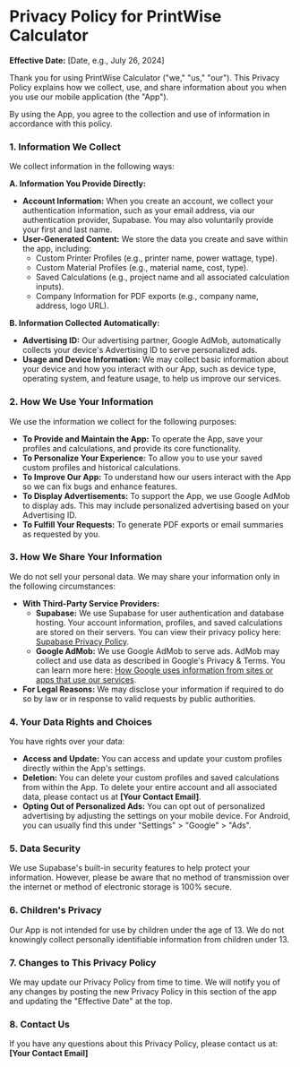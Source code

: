 # Privacy Policy for PrintWise Calculator

**Effective Date:** [Date, e.g., July 26, 2024]

Thank you for using PrintWise Calculator ("we," "us," "our"). This Privacy Policy explains how we collect, use, and share information about you when you use our mobile application (the "App").

By using the App, you agree to the collection and use of information in accordance with this policy.

### 1. Information We Collect

We collect information in the following ways:

**A. Information You Provide Directly:**

*   **Account Information:** When you create an account, we collect your authentication information, such as your email address, via our authentication provider, Supabase. You may also voluntarily provide your first and last name.
*   **User-Generated Content:** We store the data you create and save within the app, including:
    *   Custom Printer Profiles (e.g., printer name, power wattage, type).
    *   Custom Material Profiles (e.g., material name, cost, type).
    *   Saved Calculations (e.g., project name and all associated calculation inputs).
    *   Company Information for PDF exports (e.g., company name, address, logo URL).

**B. Information Collected Automatically:**

*   **Advertising ID:** Our advertising partner, Google AdMob, automatically collects your device's Advertising ID to serve personalized ads.
*   **Usage and Device Information:** We may collect basic information about your device and how you interact with our App, such as device type, operating system, and feature usage, to help us improve our services.

### 2. How We Use Your Information

We use the information we collect for the following purposes:

*   **To Provide and Maintain the App:** To operate the App, save your profiles and calculations, and provide its core functionality.
*   **To Personalize Your Experience:** To allow you to use your saved custom profiles and historical calculations.
*   **To Improve Our App:** To understand how our users interact with the App so we can fix bugs and enhance features.
*   **To Display Advertisements:** To support the App, we use Google AdMob to display ads. This may include personalized advertising based on your Advertising ID.
*   **To Fulfill Your Requests:** To generate PDF exports or email summaries as requested by you.

### 3. How We Share Your Information

We do not sell your personal data. We may share your information only in the following circumstances:

*   **With Third-Party Service Providers:**
    *   **Supabase:** We use Supabase for user authentication and database hosting. Your account information, profiles, and saved calculations are stored on their servers. You can view their privacy policy here: [Supabase Privacy Policy](https://supabase.com/privacy).
    *   **Google AdMob:** We use Google AdMob to serve ads. AdMob may collect and use data as described in Google's Privacy & Terms. You can learn more here: [How Google uses information from sites or apps that use our services](https://policies.google.com/technologies/partner-sites).
*   **For Legal Reasons:** We may disclose your information if required to do so by law or in response to valid requests by public authorities.

### 4. Your Data Rights and Choices

You have rights over your data:

*   **Access and Update:** You can access and update your custom profiles directly within the App's settings.
*   **Deletion:** You can delete your custom profiles and saved calculations from within the App. To delete your entire account and all associated data, please contact us at **[Your Contact Email]**.
*   **Opting Out of Personalized Ads:** You can opt out of personalized advertising by adjusting the settings on your mobile device. For Android, you can usually find this under "Settings" > "Google" > "Ads".

### 5. Data Security

We use Supabase's built-in security features to help protect your information. However, please be aware that no method of transmission over the internet or method of electronic storage is 100% secure.

### 6. Children's Privacy

Our App is not intended for use by children under the age of 13. We do not knowingly collect personally identifiable information from children under 13.

### 7. Changes to This Privacy Policy

We may update our Privacy Policy from time to time. We will notify you of any changes by posting the new Privacy Policy in this section of the app and updating the "Effective Date" at the top.

### 8. Contact Us

If you have any questions about this Privacy Policy, please contact us at: **[Your Contact Email]**
